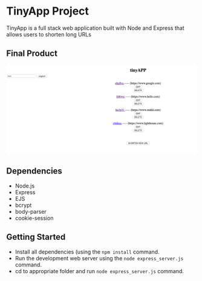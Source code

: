 # TinyApp Project

TinyApp is a full stack web application built with Node and Express that allows users to shorten long URLs

## Final Product

!["Screenshot of URLs page. No login"](https://github.com/carlocadiz/tinyApp-project/blob/master/docs/main%20:urls%20no%20login.png?raw=true)



## Dependencies

- Node.js
- Express
- EJS
- bcrypt
- body-parser
- cookie-session

## Getting Started

- Install all dependencies (using the `npm install` command.
- Run the development web server using the `node express_server.js` command.
- cd to appropriate folder and run `node express_server.js` command.